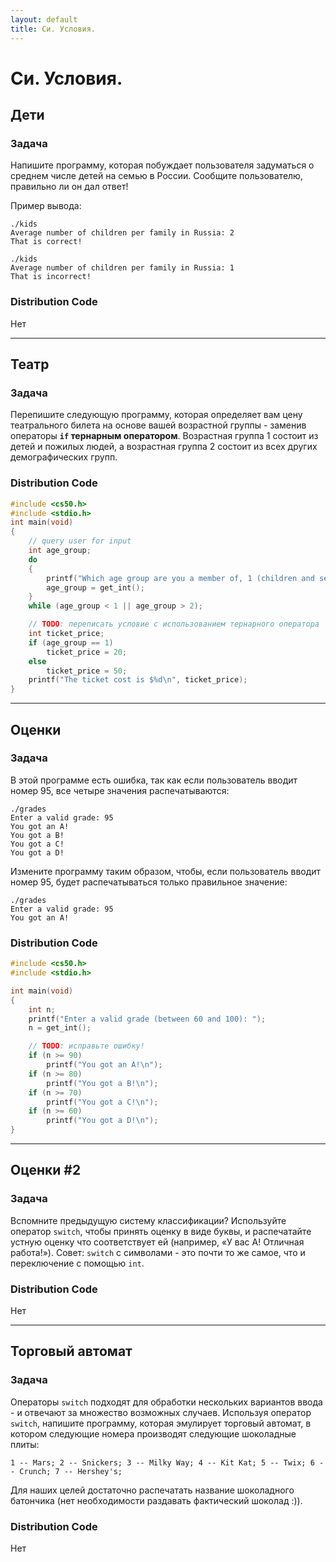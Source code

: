 ```yaml
---
layout: default
title: Си. Условия.
---
```


# Си. Условия.

## Дети

### Задача
Напишите программу, которая побуждает пользователя задуматься о среднем числе детей на семью в России. Сообщите пользователю, правильно ли он дал ответ!

Пример вывода:
```
./kids
Average number of children per family in Russia: 2
That is correct!

./kids
Average number of children per family in Russia: 1
That is incorrect!
```

### Distribution Code
Нет

***

## Театр

### Задача
Перепишите следующую программу, которая определяет вам цену театрального билета на основе вашей возрастной группы - заменив операторы **`if` тернарным оператором**. Возрастная группа 1 состоит из детей и пожилых людей, а возрастная группа 2 состоит из всех других демографических групп.

### Distribution Code
```c
#include <cs50.h>
#include <stdio.h>
int main(void)
{
    // query user for input
    int age_group;
    do
    {
        printf("Which age group are you a member of, 1 (children and seniors) or 2 (adults)? ");
        age_group = get_int();
    }
    while (age_group < 1 || age_group > 2);

    // TODO: переписать условие с использованием тернарного оператора
    int ticket_price;
    if (age_group == 1)
        ticket_price = 20;
    else
        ticket_price = 50;
    printf("The ticket cost is $%d\n", ticket_price);
}
```

***

## Оценки

### Задача
В этой программе есть ошибка, так как если пользователь вводит номер 95, все четыре значения распечатываются:

```
./grades
Enter a valid grade: 95
You got an A!
You got a B!
You got a C!
You got a D!
```
Измените программу таким образом, чтобы, если пользователь вводит номер 95, будет распечатываться только правильное значение:

```
./grades
Enter a valid grade: 95
You got an A!
```

### Distribution Code
```c
#include <cs50.h>
#include <stdio.h>

int main(void)
{
    int n;
    printf("Enter a valid grade (between 60 and 100): ");
    n = get_int();

    // TODO: исправьте ошибку!
    if (n >= 90)
        printf("You got an A!\n");
    if (n >= 80)
        printf("You got a B!\n");
    if (n >= 70)
        printf("You got a C!\n");
    if (n >= 60)
        printf("You got a D!\n");
}
```

***

## Оценки #2

### Задача
Вспомните предыдущую систему классификации? Используйте оператор `switch`, чтобы принять оценку в виде буквы, и распечатайте устную оценку
что соответствует ей (например, «У вас A! Отличная работа!»). Совет: `switch` с символами - это почти то же самое, что и переключение с помощью `int`.

### Distribution Code
Нет

***

## Торговый автомат

### Задача
Операторы `switch` подходят для обработки нескольких вариантов ввода - и отвечают за множество возможных случаев. Используя оператор `switch`, напишите программу, которая эмулирует торговый автомат, в котором следующие номера производят следующие шоколадные плиты:
```
1 -- Mars; 2 -- Snickers; 3 -- Milky Way; 4 -- Kit Kat; 5 -- Twix; 6 -- Crunch; 7 -- Hershey's;
```

Для наших целей достаточно распечатать название шоколадного батончика (нет необходимости раздавать фактический шоколад :)).

### Distribution Code
Нет